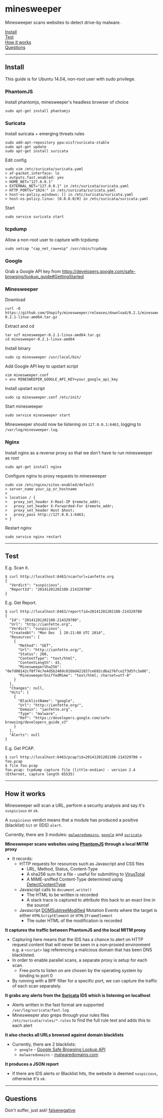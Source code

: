 minesweeper
===========

Minesweeper scans websites to detect drive-by malware.

[Install](#install)  
[Test](#test)  
[How it works](#howitworks)  
[Questions](#questions)  

----------------------------------------------------

## <a name="install"></a> Install

This guide is for Ubuntu 14.04, non-root user with sudo privilege.

### PhantomJS

Install phantomjs, minesweeper's headless browser of choice
```
sudo apt-get install phantomjs
```

### Suricata

Install suricata + emerging threats rules
```
sudo add-apt-repository ppa:oisf/suricata-stable
sudo apt-get update
sudo apt-get install suricata
```

Edit config
```
sudo vim /etc/suricata/suricata.yaml
> af-packet.interface: lo
> outputs.fast.enabled: yes
> HOME_NET="127.0.0.1"
> EXTERNAL_NET="127.0.0.1" in /etc/suricata/suricata.yaml
> HTTP_PORTS="1024:" in /etc/suricata/suricata.yaml
> host-os-policy.windows: [] in /etc/suricata/suricata.yaml
> host-os-policy.linux: [0.0.0.0/0] in /etc/suricata/suricata.yaml
```

Start
```
sudo service suricata start
```

### tcpdump

Allow a non-root user to capture with tcpdump
```
sudo setcap "cap_net_raw+eip" /usr/sbin/tcpdump
```

### Google

Grab a Google API key from https://developers.google.com/safe-browsing/lookup_guide#GettingStarted

### Minesweeper

Download
```
curl -O https://github.com/Shopify/minesweeper/releases/download/0.2.1/minesweeper-0.2.1-linux-amd64.tar.gz
```

Extract and cd
```
tar xzf minesweeper-0.2.1-linux-amd64.tar.gz
cd minesweeper-0.2.1-linux-amd64
```

Install binary
```
sudo cp minesweeper /usr/local/bin/
```

Add Google API key to upstart script
```
vim minesweeper.conf
> env MINESWEEPER_GOOGLE_API_KEY=your_google_api_key
```

Install upstart script
```
sudo cp minesweeper.conf /etc/init/
```

Start minesweeper
```
sudo service minesweeper start
```

Minesweeper should now be listening on `127.0.0.1:6463`, logging to `/var/log/minesweeper.log`.

### Nginx

Install nginx as a reverse proxy so that we don't have to run minesweeper as root
```
sudo apt-get install nginx
```

Configure nginx to proxy requests to minesweeper
```
sudo vim /etc/nginx/sites-enabled/default
> server_name your_ip_or_hostname
>
> location / {
>   proxy_set_header X-Real-IP $remote_addr;
>   proxy_set_header X-Forwarded-For $remote_addr;
>   proxy_set_header Host $host;
>   proxy_pass http://127.0.0.1:6463;
> }
```

Restart nginx
```
sudo service nginx restart
```

----------------------------------------------------

## <a name="test"></a> Test

E.g. Scan it.
```
$ curl http://localhost:6463/scan?url=ianfette.org
{
  "Verdict": "suspicious",
  "ReportId": "20141201202108-214329780"
}
```

E.g. Get Report.
```
$ curl http://localhost:6463/report?id=20141201202108-214329780
{
  "Id": "20141201202108-214329780",
  "Url": "http://ianfette.org",
  "Verdict": "suspicious",
  "CreatedAt": "Mon Dec  1 20:21:08 UTC 2014",
  "Resources": [
    {
      "Method": "GET",
      "Url": "http://ianfette.org/",
      "Status": 200,
      "ContentType": "text/html",
      "ContentLength": 43,
      "MinesweeperSha256": "0e7d00142cf0f74c7e4d5b2469c016bd421837ce692cd6a276fce2f3d5fc3a06",
      "MinesweeperSniffedMime": "text/html; charset=utf-8"
    }
  ],
  "Changes": null,
  "Hits": [
    {
      "BlacklistName": "google",
      "Url": "http://ianfette.org/",
      "Domain": "ianfette.org",
      "Type": "malware",
      "Ref": "https://developers.google.com/safe-browsing/developers_guide_v3"
    }
  ],
  "Alerts": null
}
```

E.g. Get PCAP.
```
$ curl http://localhost:6463/pcap?id=20141201202108-214329780 > foo.pcap
$ file foo.pcap
foo.pcap: tcpdump capture file (little-endian) - version 2.4 (Ethernet, capture length 65535)
```

----------------------------------------------------

## <a name="howitworks"></a> How it works

Minesweeper will scan a URL, perform a security analysis and say it's `suspicious` or `ok`.

A `suspicious` verdict means that a module has produced a positive (blacklist) `hit` or (IDS) `alert`.

Currently, there are 3 modules: [`malwaredomains`](blacklist/malwaredomains.go), [`google`](blacklist/google.go) and [`suricata`](ids/suricata.go).

**Minesweeper scans websites using [PhantomJS](http://phantomjs.org/) through a local MITM proxy**

* It records:
  * HTTP requests for resources such as Javascript and CSS files
    * URL, Method, Status, Content-Type
    * A sha256 sum for a file - useful for submitting to [VirusTotal](https://www.virustotal.com/)
    * A MIME-sniffed Content-Type determined using [DetectContentType](http://golang.org/pkg/net/http/#DetectContentType)
  * Javascript calls to `document.write()`
    * The HTML to be written is recorded
    * A stack trace is captured to attribute this back to an exact line in the source!
  * Javascript [DOMSubtreeModified](http://www.w3.org/TR/DOM-Level-3-Events/#event-type-DOMSubtreeModified) Mutation Events where the target is either `HTMLScriptElement` or `HTMLIFrameElement`
    * The outer HTML of the modification is recorded

**It captures the traffic between PhantomJS and the local MITM proxy**
* Capturing here means that the IDS has a chance to alert on HTTP request content that will never be seen in a non-proxied environment e.g. a ```<script>``` tag referencing a malicious domain that has been DNS blacklisted.
* In order to enable parallel scans, a separate proxy is setup for each scan.
  * Free ports to listen on are chosen by the operating system by binding to port 0
* By running with a BPF filter for a specific port, we can capture the traffic of each scan separately.

**It grabs any alerts from the [Suricata](http://suricata-ids.org/) IDS which is listening on localhost**
* Alerts written in the fast format are supported `/var/log/suricata/fast.log`
* Minesweeper also greps through your rules files `/etc/suricata/rules/*.rules` to find the full rule text and adds this to each alert

**It also checks all URLs browsed against domain blacklists**
  * Currently, there are 2 blacklists:
      * ```google``` - [Google Safe Browsing Lookup API](https://developers.google.com/safe-browsing/lookup_guide)
      * ```malwaredomains``` - [malwaredomains.com](http://www.malwaredomains.com/)

**It produces a JSON report**
* If there are IDS alerts or Blacklist hits, the website is deemed `suspicious`, otherwise it's `ok`.

----------------------------------------------------

## <a name="questions"></a> Questions

Don't suffer, just ask! [falsenegative](https://github.com/falsenegative)
